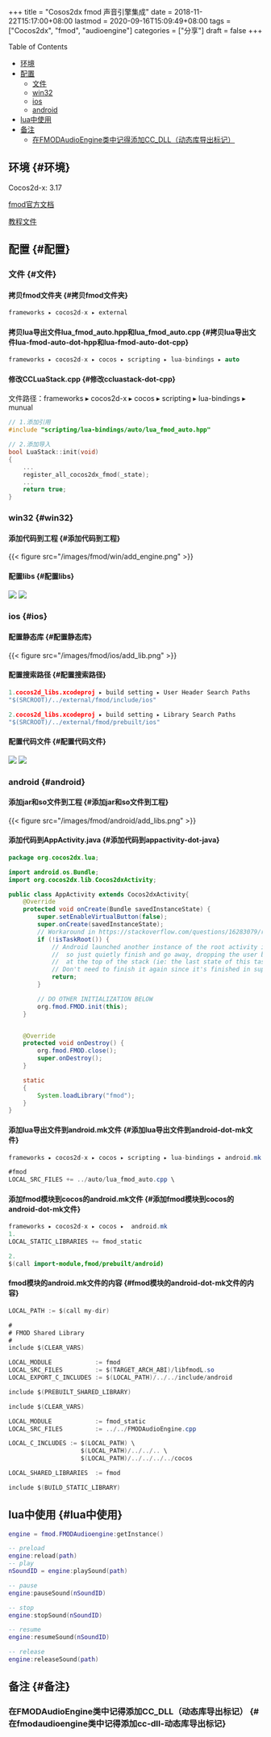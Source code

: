 +++
title = "Cosos2dx fmod 声音引擎集成"
date = 2018-11-22T15:17:00+08:00
lastmod = 2020-09-16T15:09:49+08:00
tags = ["Cocos2dx", "fmod", "audioengine"]
categories = ["分享"]
draft = false
+++

<div class="ox-hugo-toc toc">
<div></div>

<div class="heading">Table of Contents</div>

- [环境](#环境)
- [配置](#配置)
    - [文件](#文件)
    - [win32](#win32)
    - [ios](#ios)
    - [android](#android)
- [lua中使用](#lua中使用)
- [备注](#备注)
    - [在FMODAudioEngine类中记得添加CC\_DLL（动态库导出标记）](#在fmodaudioengine类中记得添加cc-dll-动态库导出标记)

</div>
<!--endtoc-->



## 环境 {#环境}

Cocos2d-x: 3.17

[fmod官方文档](https://fmod.com/resources/documentation-api?page=content/generated/common/introduction%5Fweb.html#/)

[教程文件](https://github.com/semgilo/cocos2d-x-fmod)


## 配置 {#配置}


### 文件 {#文件}


#### 拷贝fmod文件夹 {#拷贝fmod文件夹}

```c++
frameworks⁩ ▸ ⁨cocos2d-x⁩ ▸ external
```


#### 拷贝lua导出文件lua\_fmod\_auto.hpp和lua\_fmod\_auto.cpp {#拷贝lua导出文件lua-fmod-auto-dot-hpp和lua-fmod-auto-dot-cpp}

```c++
frameworks⁩ ▸ ⁨cocos2d-x⁩ ▸ cocos ▸ scripting ▸ lua-bindings ▸ auto
```


#### 修改CCLuaStack.cpp {#修改ccluastack-dot-cpp}

文件路径：frameworks⁩ ▸ ⁨cocos2d-x⁩ ▸ cocos ▸ scripting ▸ lua-bindings ▸ munual

```c++
// 1.添加引用
#include "scripting/lua-bindings/auto/lua_fmod_auto.hpp"

// 2.添加导入
bool LuaStack::init(void)
{
    ...
    register_all_cocos2dx_fmod(_state);
    ...
    return true;
}
```


### win32 {#win32}


#### 添加代码到工程 {#添加代码到工程}

{{< figure src="/images/fmod/win/add_engine.png" >}}


#### 配置libs {#配置libs}

![](/images/fmod/win/add_lib_search_path.png)
![](/images/fmod/win/add_libs.png)


### ios {#ios}


#### 配置静态库 {#配置静态库}

{{< figure src="/images/fmod/ios/add_lib.png" >}}


#### 配置搜索路径 {#配置搜索路径}

```c++
1.cocos2d_libs.xcodeproj ▸ ⁨build setting ▸ ⁨User Header Search Paths
"$(SRCROOT)/../external/fmod/include/ios"

2.cocos2d_libs.xcodeproj ▸ ⁨build setting ▸ ⁨Library Search Paths
"$(SRCROOT)/../external/fmod/prebuilt/ios"
```


#### 配置代码文件 {#配置代码文件}

![](/images/fmod/ios/add_files.png)
![](/images/fmod/ios/add_lua_files.png)


### android {#android}


#### 添加jar和so文件到工程 {#添加jar和so文件到工程}

{{< figure src="/images/fmod/android/add_libs.png" >}}


#### 添加代码到AppActivity.java {#添加代码到appactivity-dot-java}

```java
package org.cocos2dx.lua;

import android.os.Bundle;
import org.cocos2dx.lib.Cocos2dxActivity;

public class AppActivity extends Cocos2dxActivity{
    @Override
    protected void onCreate(Bundle savedInstanceState) {
        super.setEnableVirtualButton(false);
        super.onCreate(savedInstanceState);
        // Workaround in https://stackoverflow.com/questions/16283079/re-launch-of-activity-on-home-button-but-only-the-first-time/16447508
        if (!isTaskRoot()) {
            // Android launched another instance of the root activity into an existing task
            //  so just quietly finish and go away, dropping the user back into the activity
            //  at the top of the stack (ie: the last state of this task)
            // Don't need to finish it again since it's finished in super.onCreate .
            return;
        }

        // DO OTHER INITIALIZATION BELOW
        org.fmod.FMOD.init(this);
    }


    @Override
    protected void onDestroy() {
        org.fmod.FMOD.close();
        super.onDestroy();
    }

    static
    {
        System.loadLibrary("fmod");
    }
}

```


#### 添加lua导出文件到android.mk文件 {#添加lua导出文件到android-dot-mk文件}

```java
⁨frameworks⁩ ▸ ⁨cocos2d-x⁩ ▸ ⁨cocos⁩ ▸ ⁨scripting⁩ ▸ ⁨lua-bindings⁩ ▸ android.mk

#fmod
LOCAL_SRC_FILES += ../auto/lua_fmod_auto.cpp \
```


#### 添加fmod模块到cocos的android.mk文件 {#添加fmod模块到cocos的android-dot-mk文件}

```java
frameworks⁩ ▸ ⁨cocos2d-x⁩ ▸ ⁨cocos⁩ ▸  android.mk
1.
LOCAL_STATIC_LIBRARIES += fmod_static

2.
$(call import-module,fmod/prebuilt/android)
```


#### fmod模块的android.mk文件的内容 {#fmod模块的android-dot-mk文件的内容}

```java
LOCAL_PATH := $(call my-dir)

#
# FMOD Shared Library
#
include $(CLEAR_VARS)

LOCAL_MODULE            := fmod
LOCAL_SRC_FILES         := $(TARGET_ARCH_ABI)/libfmodL.so
LOCAL_EXPORT_C_INCLUDES := $(LOCAL_PATH)/../../include/android

include $(PREBUILT_SHARED_LIBRARY)

include $(CLEAR_VARS)

LOCAL_MODULE            := fmod_static
LOCAL_SRC_FILES         := ../../FMODAudioEngine.cpp

LOCAL_C_INCLUDES := $(LOCAL_PATH) \
                    $(LOCAL_PATH)/../../.. \
                    $(LOCAL_PATH)/../../../../cocos

LOCAL_SHARED_LIBRARIES  := fmod

include $(BUILD_STATIC_LIBRARY)

```


## lua中使用 {#lua中使用}

```lua
engine = fmod.FMODAudioengine:getInstance()

-- preload
engine:reload(path)
-- play
nSoundID = engine:playSound(path)

-- pause
engine:pauseSound(nSoundID)

-- stop
engine:stopSound(nSoundID)

-- resume
engine:resumeSound(nSoundID)

-- release
engine:releaseSound(path)
```


## 备注 {#备注}


### 在FMODAudioEngine类中记得添加CC\_DLL（动态库导出标记） {#在fmodaudioengine类中记得添加cc-dll-动态库导出标记}
